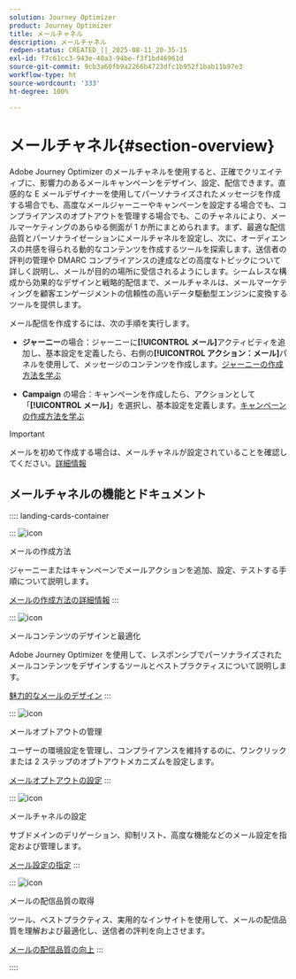 ```yaml
---
solution: Journey Optimizer
product: Journey Optimizer
title: メールチャネル
description: メールチャネル
redpen-status: CREATED_||_2025-08-11_20-35-15
exl-id: f7c61cc3-943e-40a3-94be-f3f1bd46961d
source-git-commit: 9cb3a60fb9a2266b4723dfc1b952f1bab11b97e3
workflow-type: ht
source-wordcount: '333'
ht-degree: 100%

---
```


# メールチャネル{#section-overview}

Adobe Journey Optimizer のメールチャネルを使用すると、正確でクリエイティブに、影響力のあるメールキャンペーンをデザイン、設定、配信できます。直感的な E メールデザイナーを使用してパーソナライズされたメッセージを作成する場合でも、高度なメールジャーニーやキャンペーンを設定する場合でも、コンプライアンスのオプトアウトを管理する場合でも、このチャネルにより、メールマーケティングのあらゆる側面が 1 か所にまとめられます。まず、最適な配信品質とパーソナライゼーションにメールチャネルを設定し、次に、オーディエンスの共感を得られる動的なコンテンツを作成するツールを探索します。送信者の評判の管理や DMARC コンプライアンスの達成などの高度なトピックについて詳しく説明し、メールが目的の場所に受信されるようにします。シームレスな構成から効果的なデザインと戦略的配信まで、メールチャネルは、メールマーケティングを顧客エンゲージメントの信頼性の高いデータ駆動型エンジンに変換するツールを提供します。

メール配信を作成するには、次の手順を実行します。

* **ジャーニー**&#x200B;の場合：ジャーニーに&#x200B;**[!UICONTROL メール]**&#x200B;アクティビティを追加し、基本設定を定義したら、右側の&#x200B;**[!UICONTROL アクション：メール]**&#x200B;パネルを使用して、メッセージのコンテンツを作成します。[ジャーニーの作成方法を学ぶ](../using/building-journeys/journey-gs.md)

* **Campaign** の場合：キャンペーンを作成したら、アクションとして「**[!UICONTROL メール]**」を選択し、基本設定を定義します。[キャンペーンの作成方法を学ぶ](../using/campaigns/create-campaign.md#configure)


>[!IMPORTANT]
>
>メールを初めて作成する場合は、メールチャネルが設定されていることを確認してください。[詳細情報](../using/email/email-settings.md)

## メールチャネルの機能とドキュメント

:::: landing-cards-container

:::
![icon](https://cdn.experienceleague.adobe.com/icons/list-check.svg)

メールの作成方法

ジャーニーまたはキャンペーンでメールアクションを追加、設定、テストする手順について説明します。

[メールの作成方法の詳細情報](../using/email/create-email.md)
:::

:::
![icon](https://cdn.experienceleague.adobe.com/icons/puzzle-piece.svg)

メールコンテンツのデザインと最適化

Adobe Journey Optimizer を使用して、レスポンシブでパーソナライズされたメールコンテンツをデザインするツールとベストプラクティスについて説明します。

[魅力的なメールのデザイン](design-email-landing-page.md)
:::

:::
![icon](https://cdn.experienceleague.adobe.com/icons/shield-halved.svg)

メールオプトアウトの管理

ユーザーの環境設定を管理し、コンプライアンスを維持するのに、ワンクリックまたは 2 ステップのオプトアウトメカニズムを設定します。

[メールオプトアウトの設定](../using/email/email-opt-out.md)
:::

:::
![icon](https://cdn.experienceleague.adobe.com/icons/gear.svg)

メールチャネルの設定

サブドメインのデリゲーション、抑制リスト、高度な機能などのメール設定を指定および管理します。

[メール設定の指定](configure-email-landing-page.md)
:::

:::
![icon](https://cdn.experienceleague.adobe.com/icons/chart-line.svg)

メールの配信品質の取得

ツール、ベストプラクティス、実用的なインサイトを使用して、メールの配信品質を理解および最適化し、送信者の評判を向上させます。

[メールの配信品質の向上](deliverability-landing-page.md)
:::

::::
